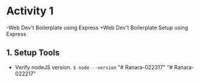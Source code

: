  # Activity 1
-Web Dev't Boilerplate using Express
+Web Dev't Boilerplate Setup using Express
 
 ## 1. Setup Tools
 * Verify nodeJS version. ```$ node --version```
"# Ranara-022317" 
"# Ranara-022217" 
